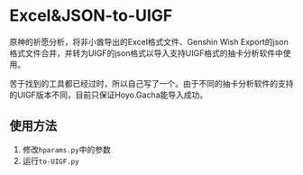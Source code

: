 # Excel&JSON-to-UIGF
原神的祈愿分析，将非小酋导出的Excel格式文件、Genshin Wish Export的json格式文件合并，并转为UIGF的json格式以导入支持UIGF格式的抽卡分析软件中使用。

苦于找到的工具都已经过时，所以自己写了一个。由于不同的抽卡分析软件的支持的UIGF版本不同，目前只保证Hoyo.Gacha能导入成功。

## 使用方法
1. 修改`hparams.py`中的参数
2. 运行`to-UIGF.py`